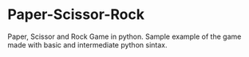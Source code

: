 # Paper-Scissor-Rock
Paper, Scissor and Rock Game in python. Sample example of the game made with basic and intermediate python sintax.
